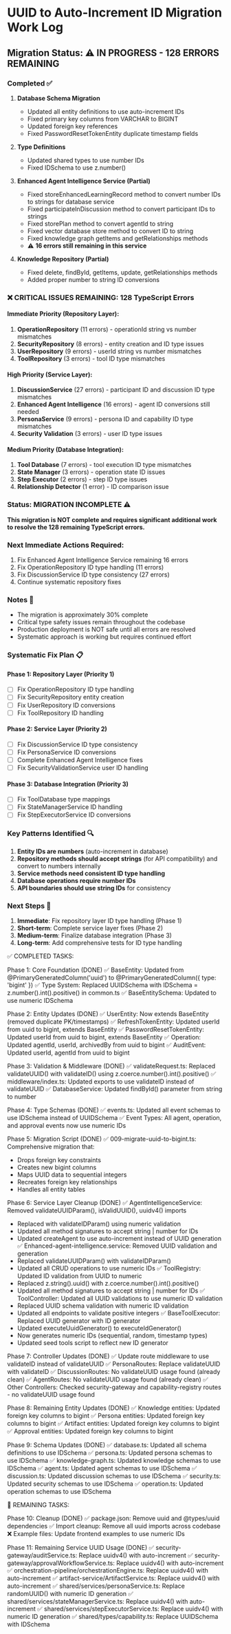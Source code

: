 # UUID to Auto-Increment ID Migration Work Log

## Migration Status: ⚠️ IN PROGRESS - 128 ERRORS REMAINING

### Completed ✅
1. **Database Schema Migration**
   - Updated all entity definitions to use auto-increment IDs
   - Fixed primary key columns from VARCHAR to BIGINT
   - Updated foreign key references
   - Fixed PasswordResetTokenEntity duplicate timestamp fields

2. **Type Definitions**
   - Updated shared types to use number IDs
   - Fixed IDSchema to use z.number()

3. **Enhanced Agent Intelligence Service (Partial)**
   - Fixed storeEnhancedLearningRecord method to convert number IDs to strings for database service
   - Fixed participateInDiscussion method to convert participant IDs to strings
   - Fixed storePlan method to convert agentId to string
   - Fixed vector database store method to convert ID to string
   - Fixed knowledge graph getItems and getRelationships methods
   - ⚠️ **16 errors still remaining in this service**

4. **Knowledge Repository (Partial)**
   - Fixed delete, findById, getItems, update, getRelationships methods
   - Added proper number to string ID conversions

### ❌ CRITICAL ISSUES REMAINING: 128 TypeScript Errors

#### Immediate Priority (Repository Layer):
1. **OperationRepository** (11 errors) - operationId string vs number mismatches
2. **SecurityRepository** (8 errors) - entity creation and ID type issues  
3. **UserRepository** (9 errors) - userId string vs number mismatches
4. **ToolRepository** (3 errors) - tool ID type mismatches

#### High Priority (Service Layer):
1. **DiscussionService** (27 errors) - participant ID and discussion ID type mismatches
2. **Enhanced Agent Intelligence** (16 errors) - agent ID conversions still needed
3. **PersonaService** (9 errors) - persona ID and capability ID type mismatches
4. **Security Validation** (3 errors) - user ID type issues

#### Medium Priority (Database Integration):
1. **Tool Database** (7 errors) - tool execution ID type mismatches
2. **State Manager** (3 errors) - operation state ID issues
3. **Step Executor** (2 errors) - step ID type issues
4. **Relationship Detector** (1 error) - ID comparison issue

### Status: MIGRATION INCOMPLETE ⚠️

**This migration is NOT complete and requires significant additional work to resolve the 128 remaining TypeScript errors.**

### Next Immediate Actions Required:
1. Fix Enhanced Agent Intelligence Service remaining 16 errors
2. Fix OperationRepository ID type handling (11 errors)
3. Fix DiscussionService ID type consistency (27 errors)
4. Continue systematic repository fixes

### Notes 📝
- The migration is approximately 30% complete
- Critical type safety issues remain throughout the codebase
- Production deployment is NOT safe until all errors are resolved
- Systematic approach is working but requires continued effort

### Systematic Fix Plan 📋

#### Phase 1: Repository Layer (Priority 1)
- [ ] Fix OperationRepository ID type handling
- [ ] Fix SecurityRepository entity creation
- [ ] Fix UserRepository ID conversions
- [ ] Fix ToolRepository ID handling

#### Phase 2: Service Layer (Priority 2)  
- [ ] Fix DiscussionService ID type consistency
- [ ] Fix PersonaService ID conversions
- [ ] Complete Enhanced Agent Intelligence fixes
- [ ] Fix SecurityValidationService user ID handling

#### Phase 3: Database Integration (Priority 3)
- [ ] Fix ToolDatabase type mappings
- [ ] Fix StateManagerService ID handling
- [ ] Fix StepExecutorService ID conversions

### Key Patterns Identified 🔍

1. **Entity IDs are numbers** (auto-increment in database)
2. **Repository methods should accept strings** (for API compatibility) and convert to numbers internally
3. **Service methods need consistent ID type handling**
4. **Database operations require number IDs**
5. **API boundaries should use string IDs** for consistency

### Next Steps 🎯

1. **Immediate**: Fix repository layer ID type handling (Phase 1)
2. **Short-term**: Complete service layer fixes (Phase 2)  
3. **Medium-term**: Finalize database integration (Phase 3)
4. **Long-term**: Add comprehensive tests for ID type handling

✅ COMPLETED TASKS:

Phase 1: Core Foundation (DONE)
✅ BaseEntity: Updated from @PrimaryGeneratedColumn('uuid') to @PrimaryGeneratedColumn({ type: 'bigint' })
✅ Type System: Replaced UUIDSchema with IDSchema = z.number().int().positive() in common.ts
✅ BaseEntitySchema: Updated to use numeric IDSchema

Phase 2: Entity Updates (DONE)
✅ UserEntity: Now extends BaseEntity (removed duplicate PK/timestamps)
✅ RefreshTokenEntity: Updated userId from uuid to bigint, extends BaseEntity
✅ PasswordResetTokenEntity: Updated userId from uuid to bigint, extends BaseEntity
✅ Operation: Updated agentId, userId, archivedBy from uuid to bigint
✅ AuditEvent: Updated userId, agentId from uuid to bigint

Phase 3: Validation & Middleware (DONE)
✅ validateRequest.ts: Replaced validateUUID() with validateID() using z.coerce.number().int().positive()
✅ middleware/index.ts: Updated exports to use validateID instead of validateUUID
✅ DatabaseService: Updated findById() parameter from string to number

Phase 4: Type Schemas (DONE)
✅ events.ts: Updated all event schemas to use IDSchema instead of UUIDSchema
✅ Event Types: All agent, operation, and approval events now use numeric IDs

Phase 5: Migration Script (DONE)
✅ 009-migrate-uuid-to-bigint.ts: Comprehensive migration that:
  - Drops foreign key constraints
  - Creates new bigint columns
  - Maps UUID data to sequential integers
  - Recreates foreign key relationships
  - Handles all entity tables

Phase 6: Service Layer Cleanup (DONE)
✅ AgentIntelligenceService: Removed validateUUIDParam(), isValidUUID(), uuidv4() imports
  - Replaced with validateIDParam() using numeric validation
  - Updated all method signatures to accept string | number for IDs
  - Updated createAgent to use auto-increment instead of UUID generation
✅ Enhanced-agent-intelligence.service: Removed UUID validation and generation
  - Replaced validateUUIDParam() with validateIDParam()
  - Updated all CRUD operations to use numeric IDs
✅ ToolRegistry: Updated ID validation from UUID to numeric
  - Replaced z.string().uuid() with z.coerce.number().int().positive()
  - Updated all method signatures to accept string | number for IDs
✅ ToolController: Updated all UUID validations to use numeric ID validation
  - Replaced UUID schema validation with numeric ID validation
  - Updated all endpoints to validate positive integers
✅ BaseToolExecutor: Replaced UUID generator with ID generator
  - Updated executeUuidGenerator() to executeIdGenerator()
  - Now generates numeric IDs (sequential, random, timestamp types)
  - Updated seed tools script to reflect new ID generator

Phase 7: Controller Updates (DONE)
✅ Update route middleware to use validateID instead of validateUUID
✅ PersonaRoutes: Replace validateUUID with validateID
✅ DiscussionRoutes: No validateUUID usage found (already clean)
✅ AgentRoutes: No validateUUID usage found (already clean)
✅ Other Controllers: Checked security-gateway and capability-registry routes - no validateUUID usage found

Phase 8: Remaining Entity Updates (DONE)
✅ Knowledge entities: Updated foreign key columns to bigint
✅ Persona entities: Updated foreign key columns to bigint
✅ Artifact entities: Updated foreign key columns to bigint
✅ Approval entities: Updated foreign key columns to bigint

Phase 9: Schema Updates (DONE)
✅ database.ts: Updated all schema definitions to use IDSchema
✅ persona.ts: Updated persona schemas to use IDSchema
✅ knowledge-graph.ts: Updated knowledge schemas to use IDSchema
✅ agent.ts: Updated agent schemas to use IDSchema
✅ discussion.ts: Updated discussion schemas to use IDSchema
✅ security.ts: Updated security schemas to use IDSchema
✅ operation.ts: Updated operation schemas to use IDSchema

🔄 REMAINING TASKS:

Phase 10: Cleanup (DONE)
✅ package.json: Remove uuid and @types/uuid dependencies
✅ Import cleanup: Remove all uuid imports across codebase
❌ Example files: Update frontend examples to use numeric IDs

Phase 11: Remaining Service UUID Usage (DONE)
✅ security-gateway/auditService.ts: Replace uuidv4() with auto-increment
✅ security-gateway/approvalWorkflowService.ts: Replace uuidv4() with auto-increment  
✅ orchestration-pipeline/orchestrationEngine.ts: Replace uuidv4() with auto-increment
✅ artifact-service/ArtifactService.ts: Replace uuidv4() with auto-increment
✅ shared/services/personaService.ts: Replace randomUUID() with numeric ID generation
✅ shared/services/stateManagerService.ts: Replace uuidv4() with auto-increment
✅ shared/services/stepExecutorService.ts: Replace uuidv4() with numeric ID generation
✅ shared/types/capability.ts: Replace UUIDSchema with IDSchema